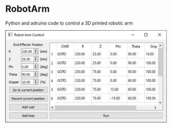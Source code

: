 # RobotArm
Python and adruino code to control a 3D printed robotic arm

![Screenshot](RobotArmGUI.png)
